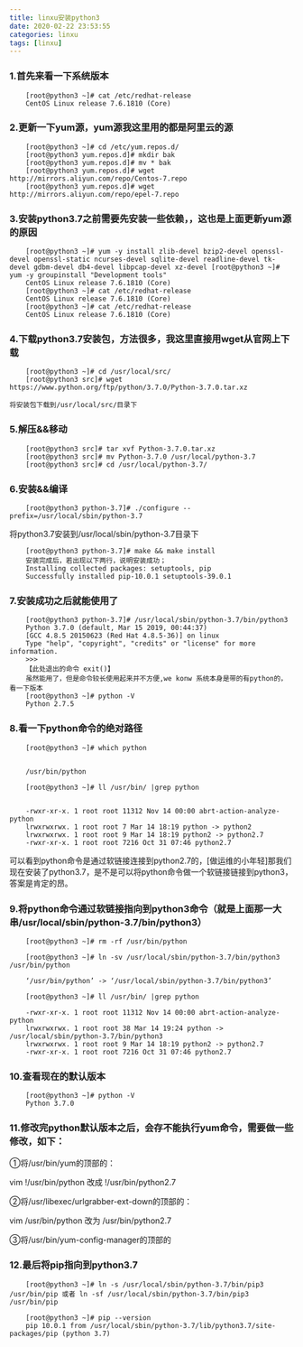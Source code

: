 ```yaml
---
title: linxu安装python3
date: 2020-02-22 23:53:55
categories: linxu
tags: [linxu]
---
```


###  1.首先来看一下系统版本
```
	[root@python3 ~]# cat /etc/redhat-release 
	CentOS Linux release 7.6.1810 (Core)
```

### 2.更新一下yum源，yum源我这里用的都是阿里云的源
```
	[root@python3 ~]# cd /etc/yum.repos.d/
	[root@python3 yum.repos.d]# mkdir bak
	[root@python3 yum.repos.d]# mv * bak
	[root@python3 yum.repos.d]# wget http://mirrors.aliyun.com/repo/Centos-7.repo
	[root@python3 yum.repos.d]# wget http://mirrors.aliyun.com/repo/epel-7.repo
```

### 3.安装python3.7之前需要先安装一些依赖，，这也是上面更新yum源的原因
```
	[root@python3 ~]# yum -y install zlib-devel bzip2-devel openssl-devel openssl-static ncurses-devel sqlite-devel readline-devel tk-devel gdbm-devel db4-devel libpcap-devel xz-devel [root@python3 ~]# yum -y groupinstall "Development tools"
	CentOS Linux release 7.6.1810 (Core)
	[root@python3 ~]# cat /etc/redhat-release 
	CentOS Linux release 7.6.1810 (Core)
	[root@python3 ~]# cat /etc/redhat-release 
	CentOS Linux release 7.6.1810 (Core)
```

### 4.下载python3.7安装包，方法很多，我这里直接用wget从官网上下载
```
	[root@python3 ~]# cd /usr/local/src/
	[root@python3 src]# wget https://www.python.org/ftp/python/3.7.0/Python-3.7.0.tar.xz
```
	将安装包下载到/usr/local/src/目录下

### 5.解压&&移动
```
	[root@python3 src]# tar xvf Python-3.7.0.tar.xz
	[root@python3 src]# mv Python-3.7.0 /usr/local/python-3.7
	[root@python3 src]# cd /usr/local/python-3.7/ 
```


### 6.安装&&编译
```
	[root@python3 python-3.7]# ./configure --prefix=/usr/local/sbin/python-3.7
```
	
将python3.7安装到/usr/local/sbin/python-3.7目录下

```
	[root@python3 python-3.7]# make && make install
	安装完成后，若出现以下两行，说明安装成功；
	Installing collected packages: setuptools, pip
	Successfully installed pip-10.0.1 setuptools-39.0.1
```
### 7.安装成功之后就能使用了
```
	[root@python3 python-3.7]# /usr/local/sbin/python-3.7/bin/python3
	Python 3.7.0 (default, Mar 15 2019, 00:44:37) 
	[GCC 4.8.5 20150623 (Red Hat 4.8.5-36)] on linux
	Type "help", "copyright", "credits" or "license" for more information.
	>>>
	【此处退出的命令 exit()】
	虽然能用了，但是命令较长使用起来并不方便,we konw 系统本身是带的有python的，看一下版本
	[root@python3 ~]# python -V
	Python 2.7.5	
```
### 8.看一下python命令的绝对路径	
```
	[root@python3 ~]# which python


	/usr/bin/python

	[root@python3 ~]# ll /usr/bin/ |grep python


	-rwxr-xr-x. 1 root root 11312 Nov 14 00:00 abrt-action-analyze-python
	lrwxrwxrwx. 1 root root 7 Mar 14 18:19 python -> python2
	lrwxrwxrwx. 1 root root 9 Mar 14 18:19 python2 -> python2.7
	-rwxr-xr-x. 1 root root 7216 Oct 31 07:46 python2.7
```
可以看到python命令是通过软链接连接到python2.7的，[做运维的小年轻]那我们现在安装了python3.7，是不是可以将python命令做一个软链接链接到python3，答案是肯定的昂。

### 9.将python命令通过软链接指向到python3命令（就是上面那一大串/usr/local/sbin/python-3.7/bin/python3）
```
	[root@python3 ~]# rm -rf /usr/bin/python

	[root@python3 ~]# ln -sv /usr/local/sbin/python-3.7/bin/python3 /usr/bin/python

	‘/usr/bin/python’ -> ‘/usr/local/sbin/python-3.7/bin/python3’

	[root@python3 ~]# ll /usr/bin/ |grep python

	-rwxr-xr-x. 1 root root 11312 Nov 14 00:00 abrt-action-analyze-python
	lrwxrwxrwx. 1 root root 38 Mar 14 19:24 python -> /usr/local/sbin/python-3.7/bin/python3
	lrwxrwxrwx. 1 root root 9 Mar 14 18:19 python2 -> python2.7
	-rwxr-xr-x. 1 root root 7216 Oct 31 07:46 python2.7
```
### 10.查看现在的默认版本
```
	[root@python3 ~]# python -V
	Python 3.7.0
```
### 11.修改完python默认版本之后，会存不能执行yum命令，需要做一些修改，如下：	
①将/usr/bin/yum的顶部的：

vim !/usr/bin/python  改成  !/usr/bin/python2.7 

②将/usr/libexec/urlgrabber-ext-down的顶部的：

vim /usr/bin/python  改为   /usr/bin/python2.7

③将/usr/bin/yum-config-manager的顶部的


### 12.最后将pip指向到python3.7
```
	[root@python3 ~]# ln -s /usr/local/sbin/python-3.7/bin/pip3 /usr/bin/pip 或者 ln -sf /usr/local/sbin/python-3.7/bin/pip3 /usr/bin/pip

	[root@python3 ~]# pip --version
	pip 10.0.1 from /usr/local/sbin/python-3.7/lib/python3.7/site-packages/pip (python 3.7)
```
	


